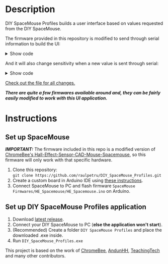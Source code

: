 # Description
DIY SpaceMouse Profiles builds a user interface based on values requested from the DIY SpaceMouse.

The firmware provided in this repository is modified to send through serial information to build the UI:
<details>
  <summary>Show code</summary>

```c++
void return_ui() {
    const char * ui_values=
    "name=DEADZONE;send_name=dz;type=slider;tab=Deadzone;min=0;max=350;default=55;\n"
    "name=TRANSX_SENSITIVITY;send_name=tsx;tab=Sensitivity;type=slider;min=1;max=30;default=5;\n"
    "name=TRANSY_SENSITIVITY;send_name=tsy;tab=Sensitivity;type=slider;min=1;max=30;default=5;\n"
    "name=POS_TRANSZ_SENSITIVITY;send_name=ptsy;tab=Sensitivity;type=slider;min=1;max=30;default=5;\n"
    "name=NEG_TRANSZ_SENSITIVITY;send_name=ntsy;tab=Sensitivity;type=slider;min=1;max=30;default=5;\n"
    "name=GATE_POS_TRANSZ;send_name=gptz;tab=Deadzone;type=slider;min=0;max=350;default=0;\n"
    "name=GATE_NEG_TRANSZ;send_name=gntz;tab=Deadzone;type=slider;min=0;max=350;default=0;\n"
    "name=GATE_ROTX;send_name=grx;tab=Deadzone;type=slider;min=0;max=350;default=50;\n"
    "name=GATE_ROTY;send_name=gry;tab=Deadzone;type=slider;min=0;max=350;default=50;\n"
    "name=GATE_ROTZ;send_name=grz;tab=Deadzone;type=slider;min=0;max=350;default=50;\n"
    "name=ROTX_SENSITIVITY;send_name=rtsx;tab=Sensitivity;type=slider;min=1;max=30;default=5;\n"
    "name=ROTY_SENSITIVITY;send_name=rtsy;tab=Sensitivity;type=slider;min=1;max=30;default=5;\n"
    "name=ROTZ_SENSITIVITY;send_name=rtsz;tab=Sensitivity;type=slider;min=1;max=30;default=5;\n"
    "name=invX;send_name=invx;tab=Invert directions;type=bool;default=0;\n" // For bool values use 0 for False, 1 for True
    "name=invY;send_name=invy;tab=Invert directions;type=bool;default=0;\n"
    "name=invZ;send_name=invz;tab=Invert directions;type=bool;default=0;\n"
    "name=invRX;send_name=invrx;tab=Invert directions;type=bool;default=0;\n"
    "name=invRY;send_name=invry;tab=Invert directions;type=bool;default=0;\n"
    "name=invRZ;send_name=invrz;tab=Invert directions;type=bool;default=0;\n"; // Don't forget ";" on last line
    Serial.print(ui_values);
    return ui_values;
}
```
</details>

And it will also change sensitivity when a new value is sent through serial:
<details>
  <summary>Show code</summary>

```c++
// raulpetru -- process input received through Serial
String inputString;

void processPair(String pair) {
    // Find the position of the '=' sign
    int separatorIndex = pair.indexOf('=');

    // Split the string into key and value
    String key = pair.substring(0, separatorIndex);
    String value = pair.substring(separatorIndex + 1);

    // Use the results
    if (key == "GET_UI") {
      return_ui();
    }
    if (key == "dz") {
        DEADZONE = value.toFloat();
    }
    if (key == "tsx") {
        TRANSX_SENSITIVITY = (value.toFloat()/10); // Divide the value received through UI by 10 to obtain a more accurate sensitivity control.
    }
    if (key == "tsy") {
        TRANSY_SENSITIVITY = (value.toFloat()/10);
    }
    if (key == "ptsy") {
        POS_TRANSZ_SENSITIVITY = (value.toFloat()/10);
    }
    if (key == "ntsy") {
        NEG_TRANSZ_SENSITIVITY = (value.toFloat()/10);
    }
    if (key == "gptz") {
        GATE_POS_TRANSZ = value.toFloat();
    }
    if (key == "gntz") {
        GATE_NEG_TRANSZ = value.toFloat();
    }
    if (key == "grx") {
        GATE_ROTX = value.toFloat();
    }
    if (key == "gry") {
        GATE_ROTY = value.toFloat();
    }
    if (key == "grz") {
        GATE_ROTZ = value.toFloat();
    }
    if (key == "rtsx") {
        ROTX_SENSITIVITY = (value.toFloat()/10);
    }
    if (key == "rtsy") {
        ROTY_SENSITIVITY = (value.toFloat()/10);
    }
    if (key == "rtsz") {
        ROTZ_SENSITIVITY = (value.toFloat()/10);
    }
    if (key == "invx") {
        invX = (value.toInt() == 1) ? true : false;
    }
    if (key == "invy") {
        invY = (value.toInt() == 1) ? true : false;
    }
    if (key == "invz") {
        invZ = (value.toInt() == 1) ? true : false;
    }
    if (key == "invrx") {
        invRX = (value.toInt() == 1) ? true : false;
    }
    if (key == "invry") {
        invRY = (value.toInt() == 1) ? true : false;
    }
    if (key == "invrz") {
        invRZ = (value.toInt() == 1) ? true : false;
    }
}
```

```c++
void loop() {

    ...

    if (Serial.available()) {
        inputString = Serial.readStringUntil('\n');  // Read the input string

        // Split the string by commas
        int startIndex = 0;
        int endIndex = inputString.indexOf(',');

        while (endIndex != -1) {
            String pair = inputString.substring(startIndex, endIndex);
            processPair(pair);
            startIndex = endIndex + 1;
            endIndex = inputString.indexOf(',', startIndex);
        }

        // Process the last pair (or the only pair if no commas were found)
        String lastPair = inputString.substring(startIndex);
        processPair(lastPair);
    }
    
    ...  
    
  }
```
</details>

[Check out the file for all changes.](https://github.com/raulpetru/DIY_SpaceMouse_Profiles/blob/master/SpaceMouse%20Firmwares/HE_Spacemouse/HE_Spacemouse.ino)

**_There are quite a few firmwares available around and, they can be fairly easily modified to work with this UI application._**

# Instructions
## Set up SpaceMouse
**_IMPORTANT:_** The firmware included in this repo is a modified version of [ChromeBee's Hall-Effect-Sensor-CAD-Mouse-Spacemouse](https://github.com/ChromeBee/Hall-Effect-Sensor-CAD-Mouse-Spacemouse/tree/main), so this firmware will only work with that specific hardware.
1. Clone this repository:  
`git clone https://github.com/raulpetru/DIY_SpaceMouse_Profiles.git`
2. Create a custom board in Arduino IDE using [these instructions](https://github.com/AndunHH/spacemouse/wiki/Creating-a-custom-board-for-Arduino-IDE).
3. Connect SpaceMouse to PC and flash firmware `SpaceMouse Firmwares/HE_Spacemouse/HE_Spacemouse.ino` on Arduino.

## Set up DIY SpaceMouse Profiles application
1. Download [latest release](https://github.com/raulpetru/DIY_SpaceMouse_Profiles/releases).
2. Connect your DIY SpaceMouse to PC (__else the application won't start__).
3. (Recommended) Create a folder `DIY SpaceMouse Profiles` and place the downloaded .exe inside.
4. Run `DIY_SpaceMouse_Profiles.exe`

This project is based on the work of [ChromeBee](https://github.com/ChromeBee), [AndunHH](https://github.com/AndunHH/spacemouse), [TeachingTech](https://www.printables.com/de/model/864950-open-source-spacemouse-space-mushroom-remix) and many other contributors.